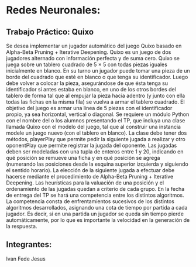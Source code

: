# Redes Neuronales: 

## Trabajo Práctico: Quixo

Se desea implementar un jugador automático del juego Quixo basado en Alpha-Beta Pruning + Iterative Deepening.
Quixo es un juego de dos jugadores alternado con información perfecta y de suma cero. Quixo se juega sobre un tablero cuadrado de 5 × 5 con todas piezas iguales inicialmente en blanco. En su turno un jugador puede tomar una pieza de un borde del cuadrado que esté en blanco o que tenga su identificador. Luego debe volver a colocar la pieza, asegurándose de que ésta tenga su identificador si antes estaba en blanco, en uno de los otros bordes del tablero de forma tal que al empujar la pieza hacia adentro (y junto con ella todas las fichas en la misma fila) se vuelva a armar el tablero cuadrado.
El objetivo del juego es armar una linea de 5 piezas con el identificador propio, ya sea horizontal, vertical o diagonal. Se requiere un módulo Python con el nombre del o los alumnos presentando el TP, que incluya una clase llamada Quixo con el modelo del juego, tal que al construir una instancia modele un juego nuevo (con el tablero en blanco). La clase debe tener dos métodos, playerPlay que permite pedir la siguiente jugada a realizar y otro oponentPlay que permite registrar la jugada del oponente. 
Las jugadas deben ser modeladas con una tupla de enteros entre 1 y 20, indicando en qué posición se remueve una ficha y en qué posición se agrega (numerando las posiciones desde la esquina superior izquierda y siguiendo el sentido horario). La elección de la siguiente jugada a efectuar debe hacerse mediante el procedimiento de Alpha-Beta Pruning + Iterative Deepening. Las heurı́sticas para la valuación de una posición y el ordenamiento de las jugadas quedan a criterio de cada grupo.
En la fecha de entrega del TP se hará una competencia entre los distintos algoritmos. La competencia consta de enfrentamientos sucesivos de los distintos algoritmos desarrollados, asignando una cota de tiempo por partida a cada jugador. Es decir, si en una partida un jugador se queda sin tiempo pierde automáticamente, por lo que es importante la velocidad en la generación de la respuesta.

## Integrantes:

Ivan
Fede
Jesus

